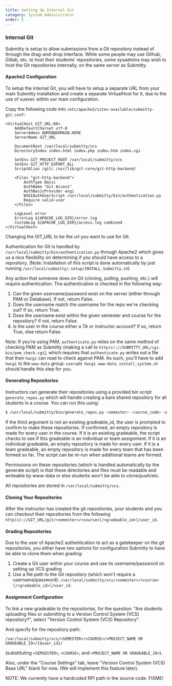 ```yaml
---
title: Setting Up Internal Git  
category: System Administrator  
order: 5  
---
```


### Internal Git

Submitty is setup to allow submissions from a Git repository instead of through the drag-and-drop interface.
While some people may use Github, Gitlab, etc. to host their students' repositories, some sysadmins may wish to
host the Git repositories internally, on the same server as Submitty. 

#### Apache2 Configuration
To setup the internal Git, you will have to setup a separate URL from your main Submitty installation and
create a separate VirtualHost for it, due to the use of suexec within our main configuration.

Copy the following code into `/etc/apache2/sites-available/submitty-git.conf`:

```
<VirtualHost GIT_URL:80>
    AddDefaultCharset utf-8
    ServerAdmin ADMIN@DOMAIN.HERE
    ServerName GIT_URL

    DocumentRoot /var/local/submitty/vcs
    DirectoryIndex index.html index.php index.htm index.cgi

    SetEnv GIT_PROJECT_ROOT /var/local/submitty/vcs
    SetEnv GIT_HTTP_EXPORT_ALL
    ScriptAlias /git/ /usr/lib/git-core/git-http-backend/

    <Files "git-http-backend">
        AuthType Basic
        AuthName "Git Access"
        AuthBasicProvider wsgi
        WSGIAuthUserScript /usr/local/submitty/bin/authentication.py
        Require valid-user
    </Files>

    LogLevel error
    ErrorLog ${APACHE_LOG_DIR}/error.log
    CustomLog ${APACHE_LOG_DIR}/access.log combined
</VirtualHost>
```
Changing the GIT_URL to be the url you want to use for Git.

Authentication for Git is handled by `/usr/local/submitty/bin/authentication.py` through Apache2 which gives
us a nice flexibility on determining if you should have access to a repository. (Note: Installation of this script
is done automatically by just running `/usr/local/submitty/.setup/INSTALL_Submitty.sh`)

Any action that someone does on Git (cloning, pulling, pushing, etc.) will require authentication. The authentication
is checked in the following way:
1. Can the given username/password exist on the server (either through PAM or Database). If not, return False.
2. Does the username match the username for the repo we're checking out? If so, return True.
3. Does the username exist within the given semester and course for the repository? If not, return False.
4. Is the user in the course either a TA or instructor account? If so, return True, else return False.

Note: If you're using PAM, `authenticate.py` relies on the same method of checking PAM as Submitty (making a
call to `http(s)://SUBMITTY_URL/cgi-bin/pam_check.cgi`), which requires that `authenticate.py` writes out a file
that then `hwcgi` can read to check against PAM. As such, you'll have to add `hwcgi` to the `www-data` group:
`useradd hwcgi www-data`. `install_system.sh` should handle this step for you.

#### Generating Repositories

Instructors can generate their repositories using a provided bin script `generate_repos.py` which will handle creating
a bare shared repository for all students in a course. You can run this using:

```bash
$ /usr/local/submitty/bin/generate_repos.py <semester> <course_code> <project_name/gradeable_id>
```

If the third argument is not an existing gradeable_id, the user is
prompted to confirm to make these repositories.  If confirmed, an
empty repository is made for every user in the course.  If it is an
existing gradeable, the script checks to see if this gradeable is an
individual or team assignment.  If it is an individual gradeable, an
empty repository is made for every user.  If it is a team gradeable,
an empty repository is made for every team that has been formed so
far.  The script can be re-run when additional teams are formed.

Permissions on these repositories (which is handled automatically by
the generate script) is that these directories and files must be
readable and writeable by www-data or else students won't be able to
clone/push/etc.

All repositories are stored in `/var/local/submitty/vcs`.

#### Cloning Your Repositories

After the instructor has created the git repositories, your students and you can checkout their repositories from
the following `http(s)://GIT_URL/git/<semester>/<course>[/<gradeable_id>]/user_id`.

#### Grading Repositories

Due to the user of Apache2 authentication to act as a gatekeeper on the git repositories, you either have two options
for configuration Submitty to have be able to clone them when grading:
1. Create a Git user within your course and use its username/password on setting up VCS grading
2. Use a file path to the Git repository (which won't require a username/password): `/var/local/submitty/vcs/<semester>/<course>[/<gradeable_id>]/user_id`.


#### Assignment Configuration

To link a new gradeable to the repositories, for the question: "Are
students uploading files or submitting to a Version Control System
(VCS) repository?", select "Version Control System (VCS) Repository".

And specify for the repository path:

```
/var/local/submitty/vcs/<SEMESTER>/<COURSE>/<PROJECT_NAME OR GRADEABLE_ID>/{$user_id}/
```

(substituting `<SEMSESTER>`, `<COURSE>`, and `<PROJECT_NAME OR
GRADEABLE_ID>`).

Also, under the "Course Settings" tab, leave "Version Control System
(VCS) Base URL" blank for now.  (We will implement this feature
later).

NOTE: We currently have a hardcoded RPI path in the source code.  FIXME!
